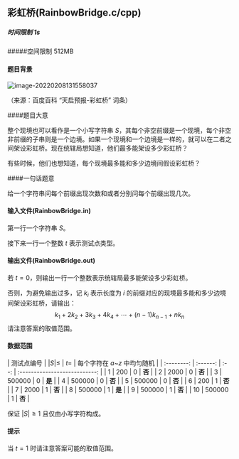 ## 彩虹桥(RainbowBridge.c/cpp)

##### 时间限制  1s

#####空间限制  512MB

#### 题目背景

![image-20220208131558037](C:\Users\asus\AppData\Roaming\Typora\typora-user-images\image-20220208131558037.png)

（来源：百度百科 “天启预报-彩虹桥” 词条）

####题目大意

整个现境也可以看作是一个小写字符串 $S$，其每个非空前缀是一个现境，每个非空非前缀的子串则是一个边境。如果一个现境和一个边境是一样的，就可以在二者之间架设彩虹桥。现在统辖局想知道，他们最多能架设多少彩虹桥？

有些时候，他们也想知道，每个现境最多能和多少边境间假设彩虹桥？

####一句话题意

给一个字符串问每个前缀出现次数和或者分别问每个前缀出现几次。

#### 输入文件(RainbowBridge.in)

第一行一个字符串 $S$。

接下来一行一个整数 $t$ 表示测试点类型。

#### 输出文件(RainbowBridge.out)

若 $t=0$，则输出一行一个整数表示统辖局最多能架设多少彩虹桥。

否则，为避免输出过多，记 $k_i$ 表示长度为 $i$ 的前缀对应的现境最多能和多少边境间架设彩虹桥，请输出：
$$
k_1+2k_2+3k_3+4k_4+\cdots+(n-1)k_{n-1}+nk_n
$$
请注意答案的取值范围。

#### 数据范围

| 测试点编号 | $|S|\le$ | $t=$ | 每个字符在 $a$~$z$ 中均匀随机 |
| :--------: | :------: | :--: | :---------------------------: |
|    $1$     |  $200$   | $0$  |            **否**             |
|    $2$     |  $2000$  | $0$  |            **否**             |
|    $3$     | $500000$ | $0$  |            **是**             |
|    $4$     | $500000$ | $0$  |            **否**             |
|    $5$     | $500000$ | $0$  |            **否**             |
|    $6$     |  $200$   | $1$  |            **否**             |
|    $7$     |  $2000$  | $1$  |            **否**             |
|    $8$     | $500000$ | $1$  |            **是**             |
|    $9$     | $500000$ | $1$  |            **否**             |
|    $10$    | $500000$ | $1$  |            **否**             |

保证 $|S|\ge1$ 且仅由小写字符构成。

#### 提示

当 $t=1$ 时请注意答案可能的取值范围。

